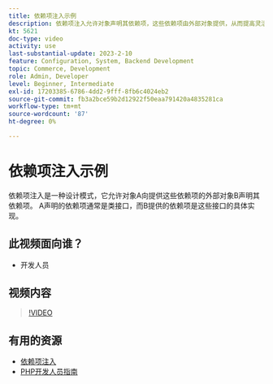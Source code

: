 ```yaml
---
title: 依赖项注入示例
description: 依赖项注入允许对象声明其依赖项，这些依赖项由外部对象提供，从而提高灵活性和模块性。
kt: 5621
doc-type: video
activity: use
last-substantial-update: 2023-2-10
feature: Configuration, System, Backend Development
topic: Commerce, Development
role: Admin, Developer
level: Beginner, Intermediate
exl-id: 17203385-6786-4dd2-9fff-8fb6c4024eb2
source-git-commit: fb3a2bce59b2d12922f50eaa791420a4835281ca
workflow-type: tm+mt
source-wordcount: '87'
ht-degree: 0%

---
```


# 依赖项注入示例

依赖项注入是一种设计模式，它允许对象A向提供这些依赖项的外部对象B声明其依赖项。 A声明的依赖项通常是类接口，而B提供的依赖项是这些接口的具体实现。

## 此视频面向谁？

- 开发人员

## 视频内容

>[!VIDEO](https://video.tv.adobe.com/v/3412444?quality=12&learn=on&captions=chi_hans)

## 有用的资源

- [依赖项注入](https://developer.adobe.com/commerce/php/development/components/dependency-injection/)
- [PHP开发人员指南](https://developer.adobe.com/commerce/php/development/)
